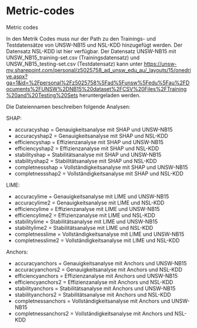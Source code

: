 # Metric-codes
Metric codes

In den Metrik Codes muss nur der Path zu den Trainings- und Testdatensätze von UNSW-NB15 und NSL-KDD hinzugefügt werden.
Der Datensatz NSL-KDD ist hier verfügbar. Der Datensatz UNSW-NB15 mit UNSW_NB15_training-set.csv (Trainingsdatensatz) und UNSW_NB15_testing-set.csv (Testdatensatz) kann unter https://unsw-my.sharepoint.com/personal/z5025758_ad_unsw_edu_au/_layouts/15/onedrive.aspx?ga=1&id=%2Fpersonal%2Fz5025758%5Fad%5Funsw%5Fedu%5Fau%2FDocuments%2FUNSW%2DNB15%20dataset%2FCSV%20Files%2FTraining%20and%20Testing%20Sets
heruntergeladen werden. 

Die Dateiennamen beschreiben folgende Analysen:

SHAP:
- accuracyshap = Genauigkeitsanalyse mit SHAP und UNSW-NB15
- accuracyshap2 = Genauigkeitsanalyse mit SHAP und NSL-KDD
- efficiencyshap = Effizienzanalyse mit SHAP und UNSW-NB15
- efficiencyshap2 = Effizienzanalyse mit SHAP und NSL-KDD
- stabilityshap = Stabilitätsanalyse mit SHAP und UNSW-NB15
- stabilityshap2 = Stabilitätsanalyse mit SHAP und NSL-KDD
- completnessshap = Vollständigkeitsanalyse mit SHAP und UNSW-NB15
- completnessshap2 = Vollständigkeitsanalyse mit SHAP und NSL-KDD

LIME:
- accuracylime = Genauigkeitsanalyse mit LIME und UNSW-NB15
- accuracylime2 = Genauigkeitsanalyse mit LIME und NSL-KDD
- efficiencylime = Effizienzanalyse mit LIME und UNSW-NB15
- efficiencylime2 = Effizienzanalyse mit LIME und NSL-KDD
- stabilitylime = Stabilitätsanalyse mit LIME und UNSW-NB15
- stabilitylime2 = Stabilitätsanalyse mit LIME und NSL-KDD
- completnesslime = Vollständigkeitsanalyse mit LIME und UNSW-NB15
- completnesslime2 = Vollständigkeitsanalyse mit LIME und NSL-KDD

Anchors:
- accuracyanchors = Genauigkeitsanalyse mit Anchors und UNSW-NB15
- accuracyanchors2 = Genauigkeitsanalyse mit Anchors und NSL-KDD
- efficiencyanchors = Effizienzanalyse mit Anchors und UNSW-NB15
- efficiencyanchors2 = Effizienzanalyse mit Anchors und NSL-KDD
- stabilityanchors = Stabilitätsanalyse mit Anchors und UNSW-NB15
- stabilityanchors2 = Stabilitätsanalyse mit Anchors und NSL-KDD
- completnessanchors = Vollständigkeitsanalyse mit Anchors und UNSW-NB15
- completnessanchors2 = Vollständigkeitsanalyse mit Anchors und NSL-KDD


